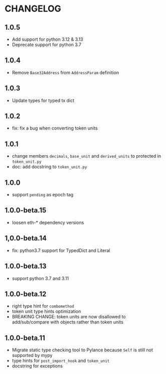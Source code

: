 # CHANGELOG

## 1.0.5

* Add support for python 3.12 & 3.13
* Deprecate support for python 3.7

## 1.0.4

* Remove `Base32Address` from `AddressParam` definition

## 1.0.3

* Update types for typed tx dict

## 1.0.2

* fix: fix a bug when converting token units

## 1.0.1

* change members `decimals`, `base_unit` and `derived_units` to protected in `token_unit.py`
* doc: add docstring to `token_unit.py`

## 1.0.0

* support `pending` as epoch tag

## 1.0.0-beta.15

* loosen eth-* dependency versions

## 1,0.0-beta.14

* fix: python3.7 support for TypedDict and Literal

## 1.0.0-beta.13

* support python 3.7 and 3.11

## 1.0.0-beta.12

* right type hint for `combomethod`
* token unit type hints optimization
* BREAKING CHANGE: token units are now disallowed to add/sub/compare with objects rather than token units 

## 1.0.0-beta.11

* Migrate static type checking tool to Pylance because `Self` is still not supported by mypy
* type hints for `post_import_hook` and `token_unit`
* docstring for exceptions
